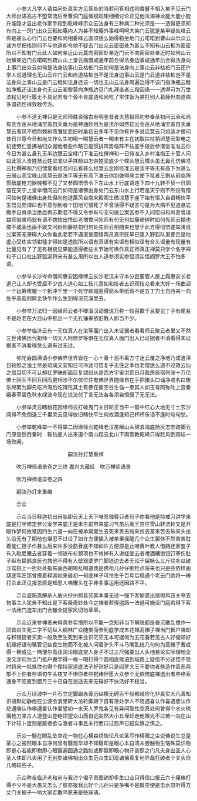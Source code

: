 <!-- { "loadSidebar": true } -->
　　小参大凡学人请益问处真实方见答处的当若问答相违则聋瞽不相入矣不见云门大师出语高古不堕常流后至曹洞门庭循规蹈矩细细讨论正见他法海神龙能大能小能升能隐才显出老作家手段到乾峰峰示众云法身有三种病二种光须是一一透得更须知有向上一窍门出众云秪如庵内人为甚不知庵外事峰呵呵大笑门云犹是某甲疑处峰云你是甚么心行门云也要和尚相委峰云直须恁么始得稳坐地门云喏喏到曹山山示众云诸方尽把格则何不与他道却令他不疑去门出众云密密处为甚么不知有山云秪为密密所以不知有门云此人如何亲近山云莫向密密处亲近门云不向密密处亲近时如何山云始解亲近门云喏喏到疏山山上堂云病僧咸通年前会得法身边事咸通年后会得法身向上事门出众云如何是法身边事山云枯桩门云如何是法身向上事山云非枯桩门云还许学人说道理也无山云许门云和尚道枯桩岂不是法身边事山云是门云道非枯桩岂不是法身向上事山云是门云秪如法身还该一切也无山云法身周遍岂得不该门指净瓶云秪如净瓶还该法身也无山云阇黎莫向净瓶边觅门礼拜直者三段因缘一一透得可为万世法程见地行履无不具足若有个旁不肯底道和尚吃了常住饭为甚打别人葛藤但向道病多谙药性得效敢传方。

　　小参不道无禅只是无师师胜资强古有明鉴昔者大慧祖师初参奉圣初问云承和尚有言金莲从地涌宝盖自天垂为是神通妙用为是法尔如然初云金莲从地涌宝盖自天垂慧云鸾凤不栖荆棘树燕雏犹恋旧时巢初云多年不见你有许多说话慧云只如适才僧问昔日世尊今日和尚又作么生初喝一喝慧云者一喝未有主在初取拄杖稍迟慧云掣电之机徒劳伫思拂袖归众据他者些作略已是惯排阵势临阵不怯底手段后参湛堂准准云你今日为甚么鼻孔无半边慧云宝峰门下准云杜撰禅和一日侍准入乡村准指王十官人问曰此官人贵姓慧云姓梁准以手抹额曰怎奈姓梁底少个幞头慧云幞头虽无鼻孔仿佛准云杜撰禅和乃归僧堂看经准问云看甚么经慧云金刚经准云是法平等无有高下为甚么云居山高宝峰山低慧云是法平等无有高下准云你到做得座主使下秪者三劄从前临阵惯敌底枪刀器械都不见了又参圆悟悟令下东山水上行底语连下四十九转不契一日圆悟在天宁上堂举僧问云门如何是诸佛出身处门云东山水上行若是天宁则不然设有僧问如何是诸佛出身处但向他道薰风自南来殿阁生微凉慧于座下始有悟入自谓畅快平生悟见而谓曰也不意你到者个田地可惜死了不曾活得不疑言句是为大病不见道悬岩撒手自肯承当绝后再苏欺君不得又令参有句无句底公案苦参不入问悟曰和尚昔曾请益师翁来师翁有语不妨拈出悟曰老僧曾问先师有句无句如藤倚树时如何先师云描也描不成画也画不就又问树倒藤枯句归何处先师云相随来也慧于此方得彻悟遂举淆讹公案答无滞碍大众你看此老若不遇湛堂圆悟两员真宗匠早已堕入野狐队里要且是他虚心受炼实领钳锤才得如是透脱所以语有真语有实语有相似语有合头语量有现量有比量见有了了见有相貌见果能透得者些关节始可唤作真正师真正禅莫只学个名字禅和子口口吐出野狐涎将来有甚么用所以古人道参须实参悟须实悟阎罗大王不怕多语。

　　小参举长沙岑命僧问惠安因缘师云长沙老汉未守本分且要管人屋上霜惠安长老退己让人却也受屈不少古人道心如工技儿意如和技者五识观技众看来大好一场曲调一个运筹帷幄一个折冲千里一个死守聊城惹得箭头带纸倘不是五丁力士自西来一向危乎高哉则屙金铁牛作么生到得浣花溪里去。

　　小参举万法归一因缘师云者不唧溜汉动辙说万称一较百数千且要见丁子有尾若不是赵老在大日山中推出一个无孔锤来依旧教人郎当不少。

　　小参举临济云有一无位真人在汝等面门出入未证据者看看师云聚云者里又不然三世诸佛历代祖师一切天人阿修罗等俱在无位真人面门出入已证据者不消看得未证据者不消看得恁么道有过无过。

　　弥陀会圆满请小参佛界世界皆在一心十善十恶不离方寸迷云覆之净地乃成渣滓日轮照之浊土尽是琉璃又安知日可冷迷可悟复乎无住之本也老僧恁么道不过效云仙之扇耳切不可认却红罗昧却面目复颂曰从是西方宇宙洪荒日月盈昃辰宿列张十万亿佛土回互不回互回而更相涉不尔依位住有佛世界随缘自在手把猪头口诵净戒名曰极乐绵絮为脚先吃冷淘后吃馎饦其土有佛在彼空谷生刍一束其人如玉号阿弥陀上宫秦娥春草碧色秋水绿波今现在说法付了言无法各各须自悟悟了无无法。

　　小参举灵云睹桃花因缘师云打破鬼门关日轮正当午一箭中红心大地无寸土玄沙闻得不免倒退三千里灵云见得依旧畅快平生何故酒逢知己杯杯乐话不逢时句句愁。

　　小参举乾峰举一不得举二因缘师云乾峰老汉虽解山头鼓浪海底扬灰怎奈跛脚云门原是惯吞秦时　轹钻底人出来道个南山起云北山下雨管教乾峰只得趁风倒雨坛一场败阙。

　　　　　　　　　　　　嗣法孙灯慧重梓

　　吹万禅师语录卷之三终
嘉兴大藏经　吹万禅师语录


　　吹万禅师语录卷之四

　　嗣法孙灯来重编

　　示众

　　示众当日释迦初出母胎即云天上天下唯吾独尊只者句子你看他是持戒习讲学来底是打坐修定参公案学来底正是未生前带来底习气虽后离王宫住雪山转法轮又是开眼作梦何故秪因四生六道一向在被单窝里生去死来贵去贱来贫去富来苦去乐来头出头没无有了期他也堪忍不过设了如许方便插入被单里摇醒几个众生罢休不然苦苦耽着能仁担子作甚么后来许多没筋骨底不知如许方便原是止啼黄叶教人借路还家套子有入毗尼庵去者穿着一领铁布衫颈项也不肯掉有入讲经堂去者噇酒糟饱饾饤塞伤肚子纵有扁鹊良医也救他不得有入壁观婆罗门脚迹边去者无论干屎橛么三斤烂冬瓜破沙盆挑上一担处处指东画西胡喝乱喝道我是佛祖儿孙仔细检点将来也只是些依样画葫底写匠那曾摸着释迦如来最初一句底样子可怜生千百年后秪遇个老云门欲将一棒打杀此正见报恩原是知恩人咦钁头在手非多事运用还因路不平。

　　示众盗跖直解杀人放火抄州掠县究其本事无过一强下客偷裘出狱假鸡窃关夺去物事主人犹自不知此是下客最奇妙处今之禅者若得盗跖一法袛可施设门庭若得下客一法闭门造车出门合辙全提家风切勿草草。

　　示众近来参禅者未得真参实悟所以不能一念知非当下解脱都是昏沉散乱搅作一团皆由生死二字不切纵入稠林广众随类而参到底学成五花禅高帽子禅当门抵户禅却与积锡锭者买卖一般及至生死到来业识茫茫无本可据何为五花聻若见古人好偈颂好机缘好语句秪管记些食生物而不化被人问着驴头不斗马嘴乱统几句何为高帽子聻或得一橛或见一隅便尔高谈阔论眼底空人身子不过三尺强要出人头地若论实际理地全没交涉何为当门抵户聻学得一棒一喝打得个圆相直候语到岐路上疑信不分迷悟不觉时将来一抵抵住也得个撑持家道底法子好则好只是阎罗大王不要你者些造作善恶两部不上你者些语句牛头夜叉不惧你者些棍棒但愿大众参个无依倚底禅透出者些络索通身不犯直到腊月三十日自在逍遥去来无碍好不快活好不稳当。

　　示众万顷波中一片石立定脚跟赤骨历纵横无碍百千般都缘应化非真实大凡善知识语默动静他在尘波欲浪里转大法轮脚跟下自有落处学人不晓遇喜认作喜遇悲认作悲遇嗔认作嗔遇爱认作爱譬如一水天人罗鬼各见有异问取性空真处何曾得个水火琉璃枪刀来古人道登山登绝顶望众山而自远矣然大小丘垤却走他眼光不过若一向在山下计较卜度则是跛者欲与渔者斗事且未行而口过怨声已招矣慎之慎之。

　　示众一翳在眼乱坠空花一物在心横森烦恼论凡论圣尽作碍眼之尘说佛说生总是蒙心之被然眼本自净何曾有翳观华却不知翳即是眼心本自清未尝触物生恼殊莫识物即是心若能即物即心眼翳遍圆通之路如或即翳即眼心物开普照之门凡夫身出圣人心圣人体即凡夫用了无别矣诸佛相出众生范众生幻现诸佛真复何异哉打破者个关头庶几略较些子。

　　示众昨夜临济老和尚与我讨个偈子贵图销却多生口业只得信口报云六十痛棒打得不少不是大愚又怎么了彼亦报我云好个儿孙只是多嘴不是敲空便是击水忽听得方丈门关捩子一响大家走散啐原来是些寐语。

